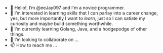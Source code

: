 - 👋 Hello!, I’m @eeJay097 and I'm a novice programmer.
- 👀 I’m interested in learning skills that I can parlay into a career change, yes, but more importantly I want to *learn*, just so I can satiate my curiosity and maybe build something worthwhile.
- 🌱 I’m currently learning Golang, Java, and a hodgepodge of other things.
- 💞️ I’m looking to collaborate on ...
- 📫 How to reach me ...

<!---
eeJay097/eeJay097 is a ✨ special ✨ repository because its `README.md` (this file) appears on your GitHub profile.
You can click the Preview link to take a look at your changes.
--->
